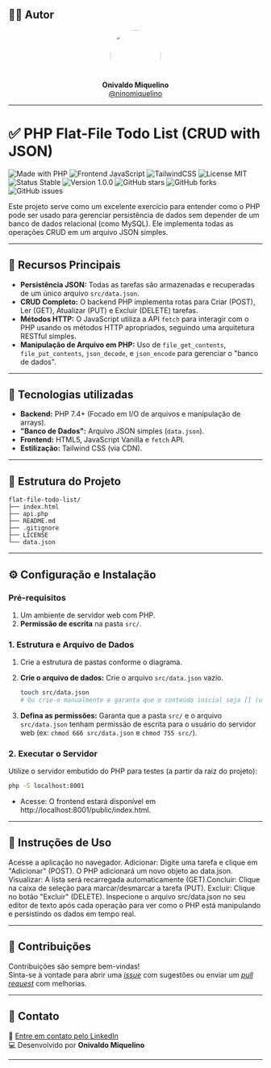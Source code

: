 ## 👨‍💻 Autor

<div align="center">
  <img src="https://avatars.githubusercontent.com/ninomiquelino" width="100" height="100" style="border-radius: 50%">
  <br>
  <strong>Onivaldo Miquelino</strong>
  <br>
  <a href="https://github.com/ninomiquelino">@ninomiquelino</a>
</div>

---

# ✅ PHP Flat-File Todo List (CRUD with JSON)

![Made with PHP](https://img.shields.io/badge/PHP-777BB4?logo=php&logoColor=white)
![Frontend JavaScript](https://img.shields.io/badge/Frontend-JavaScript-F7DF1E?logo=javascript&logoColor=black)
![TailwindCSS](https://img.shields.io/badge/TailwindCSS-38B2AC?logo=tailwindcss&logoColor=white)
![License MIT](https://img.shields.io/badge/License-MIT-green)
![Status Stable](https://img.shields.io/badge/Status-Stable-success)
![Version 1.0.0](https://img.shields.io/badge/Version-1.0.0-blue)
![GitHub stars](https://img.shields.io/github/stars/NinoMiquelino/flat-file-todo-list?style=social)
![GitHub forks](https://img.shields.io/github/forks/NinoMiquelino/flat-file-todo-list?style=social)
![GitHub issues](https://img.shields.io/github/issues/NinoMiquelino/flat-file-todo-list)

Este projeto serve como um excelente exercício para entender como o PHP pode ser usado para gerenciar persistência de dados sem depender de um banco de dados relacional (como MySQL). Ele implementa todas as operações CRUD em um arquivo JSON simples.

---

## 💾 Recursos Principais

* **Persistência JSON:** Todas as tarefas são armazenadas e recuperadas de um único arquivo `src/data.json`.
* **CRUD Completo:** O backend PHP implementa rotas para Criar (POST), Ler (GET), Atualizar (PUT) e Excluir (DELETE) tarefas.
* **Métodos HTTP:** O JavaScript utiliza a API `fetch` para interagir com o PHP usando os métodos HTTP apropriados, seguindo uma arquitetura RESTful simples.
* **Manipulação de Arquivo em PHP:** Uso de `file_get_contents`, `file_put_contents`, `json_decode`, e `json_encode` para gerenciar o "banco de dados".

---

## 🧠 Tecnologias utilizadas

* **Backend:** PHP 7.4+ (Focado em I/O de arquivos e manipulação de arrays).
* **"Banco de Dados":** Arquivo JSON simples (`data.json`).
* **Frontend:** HTML5, JavaScript Vanilla e `fetch` API.
* **Estilização:** Tailwind CSS (via CDN).

---

## 🧩 Estrutura do Projeto

```
flat-file-todo-list/
├── index.html
├── api.php
├── README.md
├── .gitignore
├── LICENSE
└── data.json
```
---

## ⚙️ Configuração e Instalação

### Pré-requisitos

1.  Um ambiente de servidor web com PHP.
2.  **Permissão de escrita** na pasta `src/`.

### 1. Estrutura e Arquivo de Dados

1.  Crie a estrutura de pastas conforme o diagrama.
2.  **Crie o arquivo de dados:** Crie o arquivo `src/data.json` vazio.

    ```bash
    touch src/data.json
    # Ou crie-o manualmente e garanta que o conteúdo inicial seja [] (um array vazio)
    ```

3.  **Defina as permissões:** Garanta que a pasta `src/` e o arquivo `src/data.json` tenham permissão de escrita para o usuário do servidor web (ex: `chmod 666 src/data.json` e `chmod 755 src/`).

### 2. Executar o Servidor

Utilize o servidor embutido do PHP para testes (a partir da raiz do projeto):

```bash
php -S localhost:8001
```

- Acesse: O frontend estará disponível em http://localhost:8001/public/index.html.
​
---

## 📝 Instruções de Uso
​Acesse a aplicação no navegador.
​Adicionar: Digite uma tarefa e clique em "Adicionar" (POST). O PHP adicionará um novo objeto ao data.json.
​Visualizar: A lista será recarregada automaticamente (GET).
​Concluir: Clique na caixa de seleção para marcar/desmarcar a tarefa (PUT).
​Excluir: Clique no botão "Excluir" (DELETE).
​Inspecione o arquivo src/data.json no seu editor de texto após cada operação para ver como o PHP está manipulando e persistindo os dados em tempo real.

---

## 🤝 Contribuições
Contribuições são sempre bem-vindas!  
Sinta-se à vontade para abrir uma [*issue*](https://github.com/NinoMiquelino/flat-file-todo-list/issues) com sugestões ou enviar um [*pull request*](https://github.com/NinoMiquelino/flat-file-todo-list/pulls) com melhorias.

---

## 💬 Contato
📧 [Entre em contato pelo LinkedIn](https://www.linkedin.com/in/onivaldomiquelino/)  
💻 Desenvolvido por **Onivaldo Miquelino**

---
